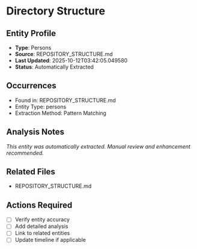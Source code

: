# Directory Structure

## Entity Profile
- **Type**: Persons
- **Source**: REPOSITORY_STRUCTURE.md
- **Last Updated**: 2025-10-12T03:42:05.049580
- **Status**: Automatically Extracted

## Occurrences
- Found in: REPOSITORY_STRUCTURE.md
- Entity Type: persons
- Extraction Method: Pattern Matching

## Analysis Notes
*This entity was automatically extracted. Manual review and enhancement recommended.*

## Related Files
- REPOSITORY_STRUCTURE.md

## Actions Required
- [ ] Verify entity accuracy
- [ ] Add detailed analysis
- [ ] Link to related entities
- [ ] Update timeline if applicable
